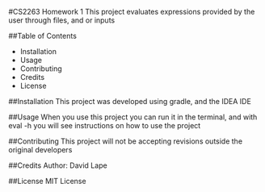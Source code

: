 #CS2263 Homework 1
This project evaluates expressions provided by the user through files, and or inputs

##Table of Contents
* Installation
* Usage
* Contributing
* Credits
* License

##Installation
This project was developed using gradle, and the IDEA IDE

##Usage
When you use this project you can run it in the terminal, and with eval -h you will see instructions on how to use the project

##Contributing
This project will not be accepting revisions outside the original developers

##Credits
Author: David Lape

##License
MIT License